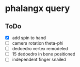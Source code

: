 # phalangx query

## ToDo
* [x] add spin to hand
* [ ] camera rotation theta-phi
* [ ] dedoedro vertex remodeled
* [ ] 15 dedoedro in bone positioned
* [ ] independent finger snailed
